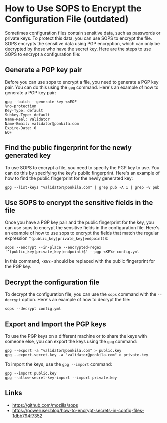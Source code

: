 # How to Use SOPS to Encrypt the Configuration File (**outdated**)

Sometimes configuration files contain sensitive data, such as passwords or private keys. To protect this data, you can use SOPS to encrypt the file. SOPS encrypts the sensitive data using PGP encryption, which can only be decrypted by those who have the secret key. Here are the steps to use SOPS to encrypt a configuration file:

## Generate a PGP key pair

Before you can use sops to encrypt a file, you need to generate a PGP key pair. You can do this using the `gpg` command. Here's an example of how to generate a PGP key pair:
```
gpg --batch --generate-key <<EOF
%no-protection
Key-Type: default
Subkey-Type: default
Name-Real: Validator
Name-Email: validator@ponkila.com
Expire-Date: 0
EOF
```

## Find the public fingerprint for the newly generated key

To use SOPS to encrypt a file, you need to specify the PGP key to use. You can do this by specifying the key's public fingerprint. Here's an example of how to find the public fingerprint for the newly generated key:
```
gpg --list-keys "validator@ponkila.com" | grep pub -A 1 | grep -v pub
```

## Use SOPS to encrypt the sensitive fields in the file

Once you have a PGP key pair and the public fingerprint for the key, you can use sops to encrypt the sensitive fields in the configuration file. Here's an example of how to use sops to encrypt the fields that match the regular expression `^(public_key|private_key|endpoint)$`:
```
sops --encrypt --in-place --encrypted-regex '^(public_key|private_key|endpoint)$' --pgp <KEY> config.yml
```
In this command, `<KEY>` should be replaced with the public fingerprint for the PGP key.

## Decrypt the configuration file

To decrypt the configuration file, you can use the `sops` command with the `--decrypt` option. Here's an example of how to decrypt the file:
```
sops --decrypt config.yml
```
## Export and Import the PGP keys

To use the PGP keys on a different machine or to share the keys with someone else, you can export the keys using the `gpg` command:
```
gpg --export -a "validator@ponkila.com" > public.key
gpg --export-secret-key -a "validator@ponkila.com" > private.key
```
To import the keys, use the `gpg --import` command:
```
gpg --import public.key
gpg --allow-secret-key-import --import private.key
```

## Links
- https://github.com/mozilla/sops
- https://poweruser.blog/how-to-encrypt-secrets-in-config-files-1dbb794f7352
